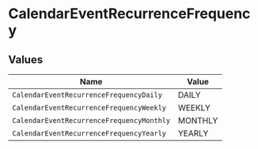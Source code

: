 # CalendarEventRecurrenceFrequency


## Values

| Name                                      | Value                                     |
| ----------------------------------------- | ----------------------------------------- |
| `CalendarEventRecurrenceFrequencyDaily`   | DAILY                                     |
| `CalendarEventRecurrenceFrequencyWeekly`  | WEEKLY                                    |
| `CalendarEventRecurrenceFrequencyMonthly` | MONTHLY                                   |
| `CalendarEventRecurrenceFrequencyYearly`  | YEARLY                                    |